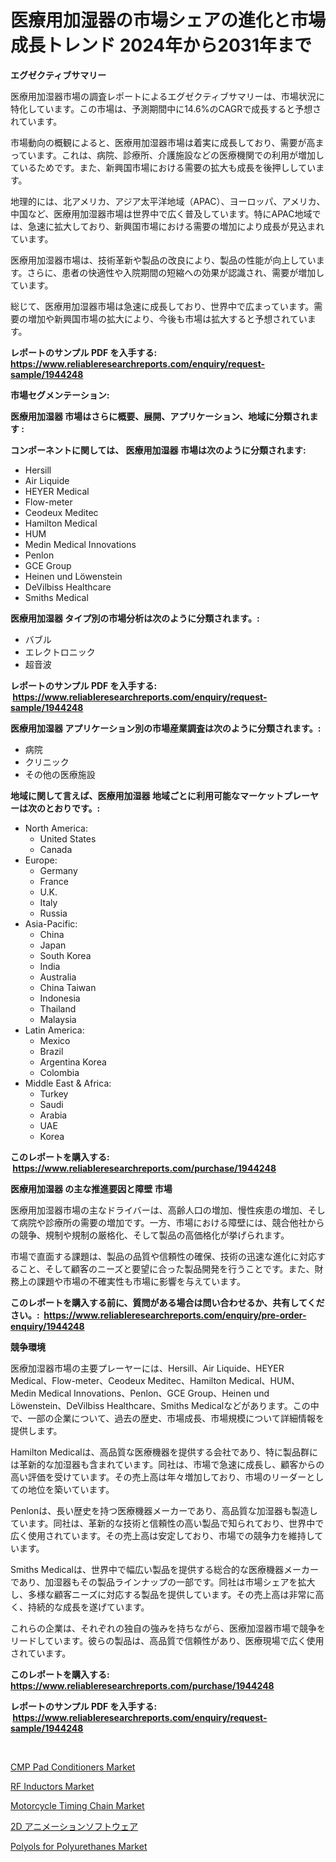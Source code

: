 <p><h1>医療用加湿器の市場シェアの進化と市場成長トレンド 2024年から2031年まで</h1></p><p><strong>エグゼクティブサマリー</strong></p>
<p><p>医療用加湿器市場の調査レポートによるエグゼクティブサマリーは、市場状況に特化しています。この市場は、予測期間中に14.6%のCAGRで成長すると予想されています。</p><p>市場動向の概観によると、医療用加湿器市場は着実に成長しており、需要が高まっています。これは、病院、診療所、介護施設などの医療機関での利用が増加しているためです。また、新興国市場における需要の拡大も成長を後押ししています。</p><p>地理的には、北アメリカ、アジア太平洋地域（APAC）、ヨーロッパ、アメリカ、中国など、医療用加湿器市場は世界中で広く普及しています。特にAPAC地域では、急速に拡大しており、新興国市場における需要の増加により成長が見込まれています。</p><p>医療用加湿器市場は、技術革新や製品の改良により、製品の性能が向上しています。さらに、患者の快適性や入院期間の短縮への効果が認識され、需要が増加しています。</p><p>総じて、医療用加湿器市場は急速に成長しており、世界中で広まっています。需要の増加や新興国市場の拡大により、今後も市場は拡大すると予想されています。</p></p>
<p><strong>レポートのサンプル PDF を入手する: <a href="https://www.reliableresearchreports.com/enquiry/request-sample/1944248">https://www.reliableresearchreports.com/enquiry/request-sample/1944248</a></strong></p>
<p><strong>市場セグメンテーション:</strong></p>
<p><strong> 医療用加湿器 市場はさらに概要、展開、アプリケーション、地域に分類されます :</strong></p>
<p><strong>コンポーネントに関しては、 医療用加湿器 市場は次のように分類されます: &nbsp;</strong></p>
<p><ul><li>Hersill</li><li>Air Liquide</li><li>HEYER Medical</li><li>Flow-meter</li><li>Ceodeux Meditec</li><li>Hamilton Medical</li><li>HUM</li><li>Medin Medical Innovations</li><li>Penlon</li><li>GCE Group</li><li>Heinen und Löwenstein</li><li>DeVilbiss Healthcare</li><li>Smiths Medical</li></ul></p>
<p><strong> 医療用加湿器 タイプ別の市場分析は次のように分類されます。:</strong></p>
<p><ul><li>バブル</li><li>エレクトロニック</li><li>超音波</li></ul></p>
<p><strong>レポートのサンプル PDF を入手する: &nbsp;<a href="https://www.reliableresearchreports.com/enquiry/request-sample/1944248">https://www.reliableresearchreports.com/enquiry/request-sample/1944248</a></strong></p>
<p><strong> 医療用加湿器 アプリケーション別の市場産業調査は次のように分類されます。:</strong></p>
<p><ul><li>病院</li><li>クリニック</li><li>その他の医療施設</li></ul></p>
<p><strong>地域に関して言えば、医療用加湿器 地域ごとに利用可能なマーケットプレーヤーは次のとおりです。:</strong></p>
<p><ul>
    <li>
        North America:
        <ul>
            <li>United States</li>
            <li>Canada</li>
        </ul>
    </li>
    <li>
        Europe:
        <ul>
            <li>Germany</li>
            <li>France</li>
            <li>U.K.</li>
            <li>Italy</li>
            <li>Russia</li>
        </ul>
    </li>
    <li>
        Asia-Pacific:
        <ul>
            <li>China</li>
            <li>Japan</li>
            <li>South Korea</li>
            <li>India</li>
            <li>Australia</li>
            <li>China Taiwan</li>
            <li>Indonesia</li>
            <li>Thailand</li>
            <li>Malaysia</li>
        </ul>
    </li>
    <li>
        Latin America:
        <ul>
            <li>Mexico</li>
            <li>Brazil</li>
            <li>Argentina Korea</li>
            <li>Colombia</li>
        </ul>
    </li>
    <li>
        Middle East & Africa:
        <ul>
            <li>Turkey</li>
            <li>Saudi</li>
            <li>Arabia</li>
            <li>UAE</li>
            <li>Korea</li>
        </ul>
    </li>
    </ul></p>
<p><strong>このレポートを購入する: &nbsp;<a href="https://www.reliableresearchreports.com/purchase/1944248">https://www.reliableresearchreports.com/purchase/1944248</a></strong></p>
<p><strong>医療用加湿器 の主な推進要因と障壁 市場</strong></p>
<p><p>医療用加湿器市場の主なドライバーは、高齢人口の増加、慢性疾患の増加、そして病院や診療所の需要の増加です。一方、市場における障壁には、競合他社からの競争、規制や規制の厳格化、そして製品の高価格化が挙げられます。</p><p>市場で直面する課題は、製品の品質や信頼性の確保、技術の迅速な進化に対応すること、そして顧客のニーズと要望に合った製品開発を行うことです。また、財務上の課題や市場の不確実性も市場に影響を与えています。</p></p>
<p><strong>このレポートを購入する前に、質問がある場合は問い合わせるか、共有してください。:&nbsp; <a href="https://www.reliableresearchreports.com/enquiry/pre-order-enquiry/1944248">https://www.reliableresearchreports.com/enquiry/pre-order-enquiry/1944248</a></strong></p>
<p><strong>競争環境</strong></p>
<p><p>医療加湿器市場の主要プレーヤーには、Hersill、Air Liquide、HEYER Medical、Flow-meter、Ceodeux Meditec、Hamilton Medical、HUM、Medin Medical Innovations、Penlon、GCE Group、Heinen und Löwenstein、DeVilbiss Healthcare、Smiths Medicalなどがあります。この中で、一部の企業について、過去の歴史、市場成長、市場規模について詳細情報を提供します。</p><p>Hamilton Medicalは、高品質な医療機器を提供する会社であり、特に製品群には革新的な加湿器も含まれています。同社は、市場で急速に成長し、顧客からの高い評価を受けています。その売上高は年々増加しており、市場のリーダーとしての地位を築いています。</p><p>Penlonは、長い歴史を持つ医療機器メーカーであり、高品質な加湿器も製造しています。同社は、革新的な技術と信頼性の高い製品で知られており、世界中で広く使用されています。その売上高は安定しており、市場での競争力を維持しています。</p><p>Smiths Medicalは、世界中で幅広い製品を提供する総合的な医療機器メーカーであり、加湿器もその製品ラインナップの一部です。同社は市場シェアを拡大し、多様な顧客ニーズに対応する製品を提供しています。その売上高は非常に高く、持続的な成長を遂げています。</p><p>これらの企業は、それぞれの独自の強みを持ちながら、医療加湿器市場で競争をリードしています。彼らの製品は、高品質で信頼性があり、医療現場で広く使用されています。</p></p>
<p><strong>このレポートを購入する: &nbsp; <a href="https://www.reliableresearchreports.com/purchase/1944248">https://www.reliableresearchreports.com/purchase/1944248</a></strong></p>
<p><strong>レポートのサンプル PDF を入手する: &nbsp;<a href="https://www.reliableresearchreports.com/enquiry/request-sample/1944248">https://www.reliableresearchreports.com/enquiry/request-sample/1944248</a></strong><strong></strong></p>
<p>&nbsp;</p>
<p><p><a href="https://github.com/timeliteaut/Market-Research-Report-List-2/blob/main/cmp-pad-conditioners-market.md">CMP Pad Conditioners Market</a></p><p><a href="https://github.com/seekum/Market-Research-Report-List-2/blob/main/rf-inductors-market.md">RF Inductors Market</a></p><p><a href="https://issuu.com/reportprime-2/docs/motorcycle-timing-chain-market-size-2030.pptx">Motorcycle Timing Chain Market</a></p><p><a href="https://github.com/MosesSpinka1914/Market-Research-Report-List-1/blob/main/185267411479.md">2D アニメーションソフトウェア</a></p><p><a href="https://iodized-pantydraco-05c.notion.site/Polyols-for-Polyurethanes-Market-Size-Furnishes-Valuable-Information-Encompassing-Market-Share-Mark-8cf9cb75d8b84d2e830deb49986d9bb1">Polyols for Polyurethanes Market</a></p></p>